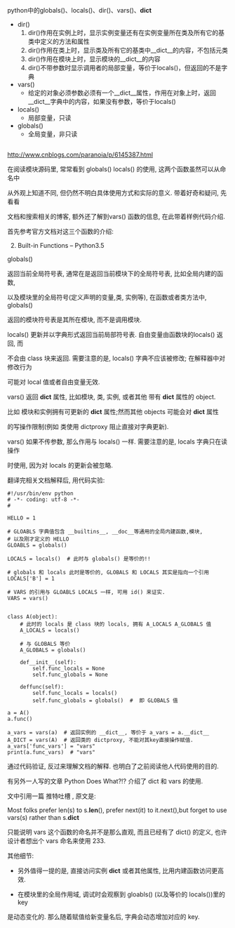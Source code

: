 python中的globals()、locals()、dir()、vars()、__dict__

- dir()
    1. dir()作用在实例上时，显示实例变量还有在实例变量所在类及所有它的基类中定义的方法和属性
    2. dir()作用在类上时，显示类及所有它的基类中__dict__的内容，不包括元类
    3. dir()作用在模块上时，显示模块的__dict__的内容
    4. dir()不带参数时显示调用者的局部变量，等价于locals()，但返回的不是字典
- vars()
    - 给定的对象必须参数必须有一个__dict__属性，作用在对象上时，返回__dict__字典中的内容，如果没有参数，等价于locals()
- locals()
    - 局部变量，只读
- globals()
    - 全局变量，非只读


## 
http://www.cnblogs.com/paranoia/p/6145387.html

在阅读模块源码里, 常常看到 globals() locals() 的使用, 这两个函数虽然可以从命名中

从外观上知道不同, 但仍然不明白具体使用方式和实际的意义. 带着好奇和疑问, 先看看

文档和搜索相关的博客, 额外还了解到vars() 函数的信息, 在此带着样例代码介绍.

首先参考官方文档对这三个函数的介绍:

2. Built-in Functions – Python3.5

globals()

返回当前全局符号表, 通常在是返回当前模块下的全局符号表, 比如全局内建的函数,

以及模块里的全局符号(定义声明的变量,类, 实例等), 在函数或者类方法中, globals()

返回的模块符号表是其所在模块, 而不是调用模块.

locals() 更新并以字典形式返回当前局部符号表. 自由变量由函数块的locals() 返回, 而

不会由 class 块来返回. 需要注意的是, locals() 字典不应该被修改; 在解释器中对修改行为

可能对 local 值或者自由变量无效.

vars() 返回 __dict__ 属性, 比如模块, 类, 实例, 或者其他 带有 __dict__ 属性的 object.

比如 模块和实例拥有可更新的 __dict__ 属性;然而其他 objects 可能会对 __dict__ 属性

的写操作限制(例如 类使用 dictproxy 阻止直接对字典更新).

vars() 如果不传参数, 那么作用与 locals() 一样. 需要注意的是, locals 字典只在读操作

时使用, 因为对 locals 的更新会被忽略.

翻译完相关文档解释后, 用代码实验:

    #!/usr/bin/env python
    # -*- coding: utf-8 -*-
    #
     
    HELLO = 1
     
    # GLOABLS 字典值包含 __builtins__, __doc__等通用的全局内建函数,模块,
    # 以及刚才定义的 HELLO
    GLOABLS = globals()  
     
    LOCALS = locals()  # 此时与 globals() 是等价的!!
     
    # globals 和 locals 此时是等价的, GLOBALS 和 LOCALS 其实是指向一个引用
    LOCALS['B'] = 1    
     
    # VARS 的引用与 GLOABLS LOCALS 一样, 可用 id() 来证实.
    VARS = vars()      
     
     
    class A(object):
        # 此时的 locals 是 class 块的 locals, 拥有 A_LOCALS A_GLOBALS 值
        A_LOCALS = locals()  
     
        # 与 GLOBALS 等价
        A_GLOBALS = globals() 
     
        def__init__(self):
            self.func_locals = None
            self.func_globals = None
     
        deffunc(self):
            self.func_locals = locals()
            self.func_globals = globals()  #  即 GLOBALS 值
     
    a = A()
    a.func() 
     
    a_vars = vars(a)  # 返回实例的 __dict__, 等价于 a_vars = a.__dict__
    A_DICT = vars(A)  # 返回类的 dictproxy, 不能对其key直接操作赋值.
    a_vars['func_vars'] = "vars"
    print(a.func_vars)  # "vars"
 
 
 
通过代码验证, 反过来理解文档的解释. 也明白了之前阅读他人代码使用的目的.

有另外一人写的文章 Python Does What?!? 介绍了 dict 和 vars 的使用.

文中引用一篇 推特吐槽 , 原文是:

Most folks prefer len(s) to s.__len__(), prefer next(it) to it.next(),but forget to use vars(s) rather than s.__dict__

只能说明 vars 这个函数的命名并不是那么直观, 而且已经有了 dict() 的定义, 也许设计者想出个 vars 命名来使用 233.

其他细节:

* 另外值得一提的是, 直接访问实例 __dict__ 或者其他属性, 比用内建函数访问更高效.

* 在模块里的全局作用域, 调试时会观察到 gloabls() (以及等价的 locals())里的 key

是动态变化的. 那么随着赋值给新变量名后, 字典会动态增加对应的 key.

 
